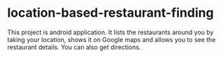 # location-based-restaurant-finding
This project is android application. It lists the restaurants around you by taking your location, shows it on Google maps and allows you to see the restaurant details. You can also get directions.
